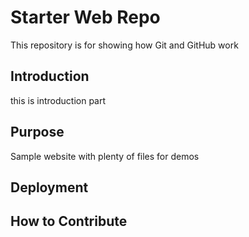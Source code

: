 # Starter Web Repo

This repository is for showing how Git and GitHub work

## Introduction

this is introduction part

## Purpose

Sample website with plenty of files for demos

## Deployment

## How to Contribute